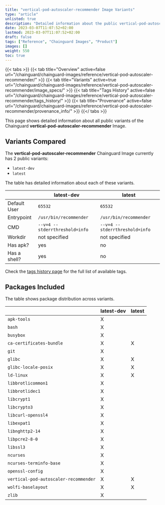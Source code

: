 ```yaml
---
title: "vertical-pod-autoscaler-recommender Image Variants"
type: "article"
unlisted: true
description: "Detailed information about the public vertical-pod-autoscaler-recommender Chainguard Image variants"
date: 2023-03-07T11:07:52+02:00
lastmod: 2023-03-07T11:07:52+02:00
draft: false
tags: ["Reference", "Chainguard Images", "Product"]
images: []
weight: 550
toc: true
---
```


{{< tabs >}}
{{< tab title="Overview" active=false url="/chainguard/chainguard-images/reference/vertical-pod-autoscaler-recommender/" >}}
{{< tab title="Variants" active=true url="/chainguard/chainguard-images/reference/vertical-pod-autoscaler-recommender/image_specs/" >}}
{{< tab title="Tags History" active=false url="/chainguard/chainguard-images/reference/vertical-pod-autoscaler-recommender/tags_history/" >}}
{{< tab title="Provenance" active=false url="/chainguard/chainguard-images/reference/vertical-pod-autoscaler-recommender/provenance_info/" >}}
{{</ tabs >}}

This page shows detailed information about all public variants of the Chainguard **vertical-pod-autoscaler-recommender** Image.

## Variants Compared
The **vertical-pod-autoscaler-recommender** Chainguard Image currently has 2 public variants: 

- `latest-dev`
- `latest`

The table has detailed information about each of these variants.

|              | latest-dev                     | latest                         |
|--------------|--------------------------------|--------------------------------|
| Default User | `65532`                        | `65532`                        |
| Entrypoint   | `/usr/bin/recommender`         | `/usr/bin/recommender`         |
| CMD          | `--v=4 --stderrthreshold=info` | `--v=4 --stderrthreshold=info` |
| Workdir      | not specified                  | not specified                  |
| Has apk?     | yes                            | no                             |
| Has a shell? | yes                            | no                             |

Check the [tags history page](/chainguard/chainguard-images/reference/vertical-pod-autoscaler-recommender/tags_history/) for the full list of available tags.

## Packages Included
The table shows package distribution across variants.

|                                       | latest-dev | latest |
|---------------------------------------|------------|--------|
| `apk-tools`                           | X          |        |
| `bash`                                | X          |        |
| `busybox`                             | X          |        |
| `ca-certificates-bundle`              | X          | X      |
| `git`                                 | X          |        |
| `glibc`                               | X          | X      |
| `glibc-locale-posix`                  | X          | X      |
| `ld-linux`                            | X          | X      |
| `libbrotlicommon1`                    | X          |        |
| `libbrotlidec1`                       | X          |        |
| `libcrypt1`                           | X          |        |
| `libcrypto3`                          | X          |        |
| `libcurl-openssl4`                    | X          |        |
| `libexpat1`                           | X          |        |
| `libnghttp2-14`                       | X          |        |
| `libpcre2-8-0`                        | X          |        |
| `libssl3`                             | X          |        |
| `ncurses`                             | X          |        |
| `ncurses-terminfo-base`               | X          |        |
| `openssl-config`                      | X          |        |
| `vertical-pod-autoscaler-recommender` | X          | X      |
| `wolfi-baselayout`                    | X          | X      |
| `zlib`                                | X          |        |

